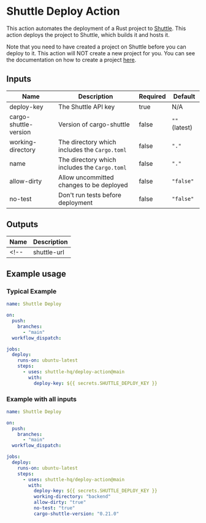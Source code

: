 # Shuttle Deploy Action

This action automates the deployment of a Rust project to [Shuttle](https://www.shuttle.rs/). This action deploys the project to Shuttle, which builds it and hosts it.

Note that you need to have created a project on Shuttle before you can deploy to it. This action will NOT create a new project for you.
You can see the documentation on how to create a project [here](https://docs.shuttle.rs/introduction/quick-start).

## Inputs

| Name | Description | Required | Default |
| --- | --- | --- | --- |
| deploy-key | The Shuttle API key | true | N/A |
| cargo-shuttle-version | Version of cargo-shuttle | false | `""` (latest) |
| working-directory | The directory which includes the `Cargo.toml` | false | `"."` |
| name | The directory which includes the `Cargo.toml` | false | `"."` |
| allow-dirty | Allow uncommitted changes to be deployed | false | `"false"` |
| no-test | Don't run tests before deployment | false | `"false"` |

## Outputs

| Name | Description |
| --- | --- |
<!-- | shuttle-url | The URL of the deployed project | -->

## Example usage

### Typical Example

```yaml
name: Shuttle Deploy

on:
  push:
    branches:
      - "main"
  workflow_dispatch:

jobs:
  deploy:
    runs-on: ubuntu-latest
    steps:
      - uses: shuttle-hq/deploy-action@main
        with:
          deploy-key: ${{ secrets.SHUTTLE_DEPLOY_KEY }}
```

### Example with all inputs

```yaml
name: Shuttle Deploy

on:
  push:
    branches:
      - "main"
  workflow_dispatch:

jobs:
  deploy:
    runs-on: ubuntu-latest
    steps:
      - uses: shuttle-hq/deploy-action@main
        with:
          deploy-key: ${{ secrets.SHUTTLE_DEPLOY_KEY }}
          working-directory: "backend"
          allow-dirty: "true"
          no-test: "true"
          cargo-shuttle-version: "0.21.0"
```
